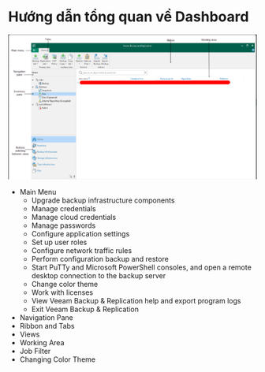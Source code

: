 # Hướng dẫn tổng quan về Dashboard
![image](/images/Screenshot_22.png)
* Main Menu
    * Upgrade backup infrastructure components
    * Manage credentials
    * Manage cloud credentials
    * Manage passwords
    * Configure application settings
    * Set up user roles
    * Configure network traffic rules
    * Perform configuration backup and restore
    * Start PuTTy and Microsoft PowerShell consoles, and open a remote desktop connection to the backup server
    * Change color theme
    * Work with licenses
    * View Veeam Backup & Replication help and export program logs
    * Exit Veeam Backup & Replication
* Navigation Pane
* Ribbon and Tabs
* Views
* Working Area
* Job Filter
* Changing Color Theme


